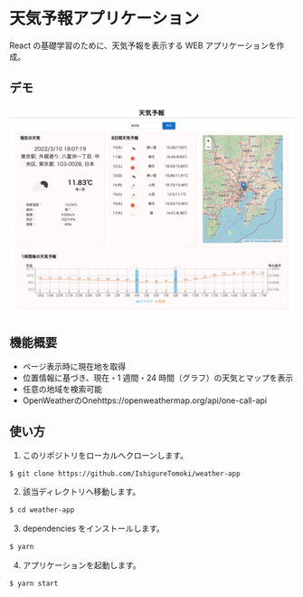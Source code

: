 # 天気予報アプリケーション

React の基礎学習のために、天気予報を表示する WEB アプリケーションを作成。

## デモ

![デモ](./demo01.png)

## 機能概要

- ページ表示時に現在地を取得
- 位置情報に基づき、現在・1 週間・24 時間（グラフ）の天気とマップを表示
- 任意の地域を検索可能
- OpenWeatherのOnehttps://openweathermap.org/api/one-call-api

## 使い方

1. このリポジトリをローカルへクローンします。

```bash
$ git clone https://github.com/IshigureTomoki/weather-app
```

2. 該当ディレクトリへ移動します。

```bash
$ cd weather-app
```

3. dependencies をインストールします。

```bash
$ yarn
```

4. アプリケーションを起動します。

```bash
$ yarn start
```
